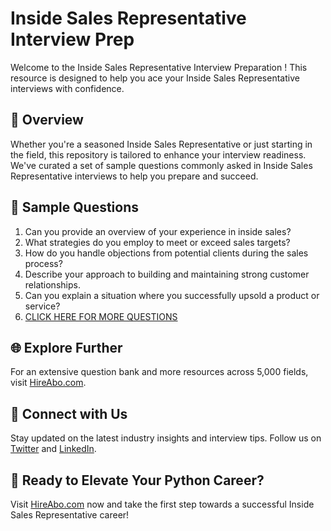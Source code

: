 # Inside Sales Representative Interview Prep

Welcome to the Inside Sales Representative Interview Preparation ! This resource is designed to help you ace your Inside Sales Representative interviews with confidence.

## 🚀 Overview

Whether you're a seasoned Inside Sales Representative or just starting in the field, this repository is tailored to enhance your interview readiness. We've curated a set of sample questions commonly asked in Inside Sales Representative interviews to help you prepare and succeed.

## 📝 Sample Questions

1. Can you provide an overview of your experience in inside sales?
2. What strategies do you employ to meet or exceed sales targets?
3. How do you handle objections from potential clients during the sales process?
4. Describe your approach to building and maintaining strong customer relationships.
5. Can you explain a situation where you successfully upsold a product or service?
6. [CLICK HERE FOR MORE QUESTIONS](https://hireabo.com/job/22_1_11/Inside%20Sales%20Representative)

## 🌐 Explore Further

For an extensive question bank and more resources across 5,000 fields, visit [HireAbo.com](https://www.hireabo.com).

## 📱 Connect with Us

Stay updated on the latest industry insights and interview tips. Follow us on [Twitter](https://twitter.com/hireabo) and [LinkedIn](https://www.linkedin.com/in/hire-abo-3609972a8/).

## 🚀 Ready to Elevate Your Python Career?

Visit [HireAbo.com](https://www.hireabo.com) now and take the first step towards a successful Inside Sales Representative career!